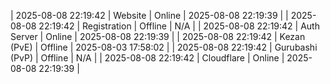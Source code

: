 | 2025-08-08 22:19:42 | Website | Online | 2025-08-08 22:19:39 |
| 2025-08-08 22:19:42 | Registration | Offline | N/A |
| 2025-08-08 22:19:42 | Auth Server | Online | 2025-08-08 22:19:39 |
| 2025-08-08 22:19:42 | Kezan (PvE) | Offline | 2025-08-03 17:58:02 |
| 2025-08-08 22:19:42 | Gurubashi (PvP) | Offline | N/A |
| 2025-08-08 22:19:42 | Cloudflare | Online | 2025-08-08 22:19:39 |
